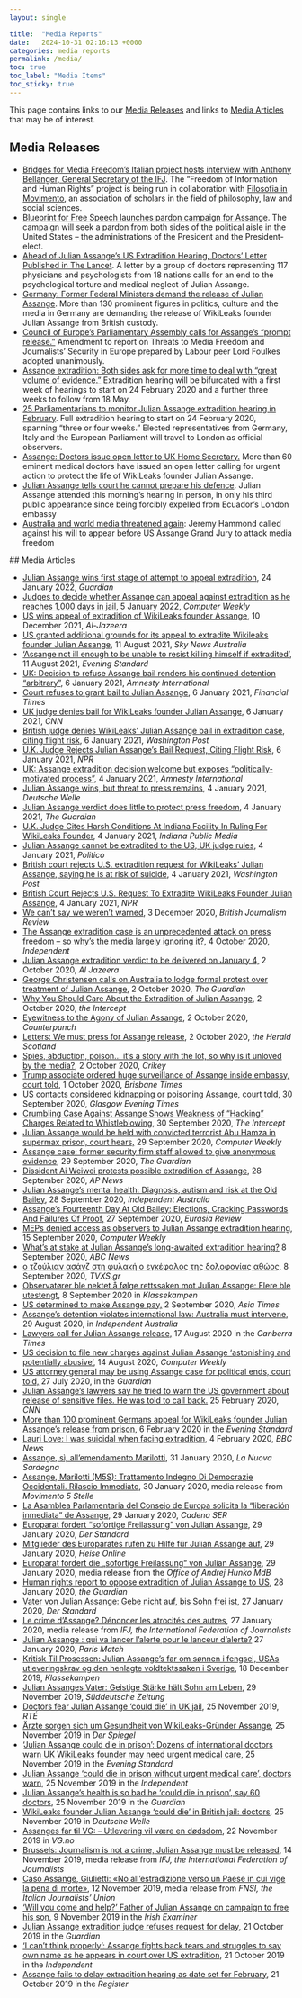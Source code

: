 ```yaml
---
layout: single

title:  "Media Reports"
date:   2024-10-31 02:16:13 +0000
categories: media reports
permalink: /media/
toc: true
toc_label: "Media Items"
toc_sticky: true
---
```

This page contains links to our [Media Releases](#media-releases) and links to [Media Articles](#media-articles) that may be of interest.

## Media Releases
<ul><li><a href="https://bridgesforfreedom.media/2021/05/03/bridges-for-media-freedoms-italian-project-hosts-an-interview-with-anthony-bellanger-general-secretary-of-the-ifj/">Bridges for Media Freedom’s Italian project hosts interview with Anthony Bellanger, General Secretary of the IFJ</a>. The “Freedom of Information and Human Rights” project is being run in collaboration with <a href="https://filosofiainmovimento.it/">Filosofia in Movimento</a>, an association of scholars in the field of philosophy, law and social sciences.  </li><li><a href="https://bridgesforfreedom.media/2021/01/11/blueprint-launches-pardon-campaign-for-assange/">Blueprint for Free Speech launches pardon campaign for Assange</a>. The campaign will seek a pardon from both sides of the political aisle in the United States – the administrations of the President and the President-elect.</li><li><a href="https://bridgesforfreedom.media/ahead-of-julian-assanges-us-extradition-hearing-doctors-letter-published-in-the-lancet/">Ahead of Julian Assange’s US Extradition Hearing, Doctors’ Letter Published in The Lancet</a>. A letter by a group of doctors representing 117 physicians and psychologists from 18 nations calls for an end to the psychological torture and medical neglect of Julian Assange. </li><li><a href="https://bridgesforfreedom.media/germany-former-federal-ministers-demand-the-release-of-julian-assange/">Germany: Former Federal Ministers demand the release of Julian Assange</a>. More than 130 prominent figures in politics, culture and the media in Germany are demanding the release of WikiLeaks founder Julian Assange from British custody. </li><li><a href="https://bridgesforfreedom.media/council-of-europes-parliamentary-assembly-calls-for-assanges-prompt-release/">Council of Europe’s Parliamentary Assembly calls for Assange’s “prompt release.”</a> Amendment to report on&nbsp;Threats to Media Freedom and Journalists’ Security in Europe prepared by Labour peer Lord Foulkes adopted unanimously. </li><li><a href="https://bridgesforfreedom.media/assange-extradition-both-sides-ask-for-more-time-to-deal-with-great-volume-of-evidence/">Assange extradition: Both sides ask for more time to deal with “great volume of evidence.”</a> Extradition hearing will be bifurcated with a first week of hearings to start on 24 February 2020 and a further three weeks to follow from 18 May.</li><li><a href="https://bridgesforfreedom.media/25-parliamentarians-to-monitor-julian-assange-extradition-hearing-in-february/">25 Parliamentarians to monitor Julian Assange extradition hearing in February</a>. Full extradition hearing to start on 24 February 2020, spanning “three or four weeks.” Elected representatives from Germany, Italy and the European Parliament will travel to London as official observers.</li><li><a href="https://bridgesforfreedom.media/assange-doctors-issue-open-letter-to-uk-home-secretary/">Assange: Doctors issue open letter to UK Home Secretary.</a> More than 60 eminent medical doctors have issued an open letter calling for urgent action to protect the life of WikiLeaks founder Julian Assange. </li><li><a href="https://bridgesforfreedom.media/press-release-julian-assange-tells-court-he-cannot-prepare-his-defence/">Julian Assange tells court he cannot prepare his defence</a>. Julian Assange attended this morning’s hearing in person, in only his third public appearance since being forcibly expelled from Ecuador’s London embassy</li><li><a href="https://bridgesforfreedom.media/australia-and-world-media-threatened-again-jeremy-hammond-called-against-his-will-to-appear-before-us-assange-grand-jury-to-attack-media-freedom/">Australia and world media threatened again</a>: Jeremy Hammond called against his will to appear before US Assange Grand Jury to attack media freedom</li></ul>
## Media Articles

<ul><li><a href="https://www.theguardian.com/media/2022/jan/24/julian-assange-wins-first-stage-of-attempt-to-appeal-against-extradition">Julian Assange wins first stage of attempt to appeal extradition</a>, 24 January 2022, <em>Guardian</em></li><li><a href="https://www.computerweekly.com/news/252511633/Judges-to-decide-whether-Assange-can-appeal-against-extradition-as-he-reaches-1000-days-in-jail">Judges to decide whether Assange can appeal against extradition as he reaches 1,000 days in jail</a>, 5 January 2022, <em>Computer Weekly</em></li><li><a href="https://www.aljazeera.com/news/2021/12/10/us-wins-appeal-over-extradition-of-wikileaks-founder-assange">US wins appeal of extradition of WikiLeaks founder Assange</a>, 10 December 2021, <em>Al-Jazeera</em></li><li><a href="https://www.skynews.com.au/world-news/united-states/us-granted-additional-grounds-for-its-appeal-to-extradite-wikileaks-founder-julian-assange/news-story/a2d43b5c1d52b2abbc3e5d6243cde40c">US granted additional grounds for its appeal to extradite Wikileaks founder Julian Assange</a>, 11 August 2021, <em>Sky News Australia</em></li><li><a href="https://www.standard.co.uk/news/uk/julian-assange-high-court-jeremy-corbyn-iraq-afghanistan-b950169.html">‘Assange not ill enough to be unable to resist killing himself if extradited’</a>, 11 August 2021, <em>Evening Standard</em></li><li><a href="https://www.amnesty.org/en/latest/news/2021/01/uk-decision-to-refuse-assange-bail-renders-his-continued-detention-arbitrary/">UK: Decision to refuse Assange bail renders his continued detention “arbitrary”</a>, 6 January 2021, <em>Amnesty International</em></li><li><a href="https://www.ft.com/content/6f939859-8357-4e68-b1a9-9517417d55ef">Court refuses to grant bail to Julian Assange</a>, 6 January 2021, <em>Financial Times</em></li><li><a href="https://www.cnn.com/2021/01/06/uk/julian-assange-bail-denied-gbr-intl/index.html">UK judge denies bail for WikiLeaks founder Julian Assange</a>, 6 January 2021, <em>CNN</em></li><li><a href="https://www.washingtonpost.com/world/europe/assange-bail-uk-judge/2021/01/06/517ed158-4f92-11eb-a1f5-fdaf28cfca90_story.html">British judge denies WikiLeaks’ Julian Assange bail in extradition case, citing flight risk</a>, 6 January 2021, <em>Washington Post</em></li><li><a href="https://www.npr.org/2021/01/06/953887708/u-k-judge-rejects-assange-bail-request-citing-flight-risk">U.K. Judge Rejects Julian Assange’s Bail Request, Citing Flight Risk</a>, 6 January 2021, <em>NPR</em></li><li><a href="https://www.amnesty.org/en/latest/news/2021/01/uk-assange-extradition-decision-welcome-but-exposes-politically-motivated-process/">UK: Assange extradition decision welcome but exposes “politically-motivated process”</a>, 4 January 2021, <em>Amnesty International</em></li><li><a href="https://www.dw.com/en/opinion-julian-assange-wins-but-threat-to-press-remains/a-56128316">Julian Assange wins, but threat to press remains</a>, 4 January 2021, <em>Deutsche Welle</em></li><li><a href="https://www.theguardian.com/media/2021/jan/04/julian-assange-verdict-does-little-protect-press-freedom">Julian Assange verdict does little to protect press freedom</a>, 4 January 2021, <em>The Guardian</em></li><li><a href="https://indianapublicmedia.org/news/u.k.-judge-cites-harsh-conditions-at-indiana-facility-in-ruling-for-wikileaks-founder.php">U.K. Judge Cites Harsh Conditions At Indiana Facility In Ruling For WikiLeaks Founder</a>, 4 January 2021, <em>Indiana Public Media</em></li><li><a href="https://www.politico.eu/article/julian-assange-cannot-be-extradited-to-the-us-uk-judge-rules/">Julian Assange cannot be extradited to the US, UK judge rules</a>, 4 January 2021, <em>Politico</em></li><li><a href="https://www.washingtonpost.com/world/europe/julian-assange-extradition-wikileaks/2021/01/04/7c2644c6-4ae8-11eb-97b6-4eb9f72ff46b_story.html">British court rejects U.S. extradition request for WikiLeaks’ Julian Assange, saying he is at risk of suicide</a>, 4 January 2021, <em>Washington Post</em></li><li><a href="https://www.npr.org/2021/01/04/953142687/british-court-rejects-u-s-request-to-extradite-wikileaks-founder-julian-assange">British Court Rejects U.S. Request To Extradite WikiLeaks Founder Julian Assange</a>, 4 January 2021, <em>NPR</em></li><li><a href="https://journals.sagepub.com/doi/pdf/10.1177/0956474820978070">We can’t say we weren’t warned</a>, 3 December 2020, <em>British Journalism Review</em></li><li><a href="https://www.independent.co.uk/voices/julian-assange-trial-extradition-us-trump-wikileaks-press-freedom-b747774.html">The Assange extradition case is an unprecedented attack on press freedom – so why’s the media largely ignoring it?</a>, 4 October 2020,<em> Independent</em></li><li><a href="https://www.aljazeera.com/news/2020/10/2/trial-of-julian-assange">Julian Assange extradition verdict to be delivered on January 4,</a> 2 October 2020, <em>Al Jazeera</em></li><li><a href="https://www.theguardian.com/media/2020/oct/02/george-christensen-calls-on-australia-to-lodge-formal-protest-over-treatment-of-julian-assange">George Christensen calls on Australia to lodge formal protest over treatment of Julian Assange</a>, 2 October 2020, <em>The Guardian</em></li><li><a href="https://theintercept.com/2020/10/02/deconstructed-podcast-julian-assange-extradition-case/">Why You Should Care About the Extradition of Julian Assange</a>, 2 October 2020, <em>the Intercept</em></li><li><a href="https://www.counterpunch.org/2020/10/02/eyewitness-to-the-agony-of-julian-assange/">Eyewitness to the Agony of Julian Assange</a>, 2 October 2020, <em>Counterpunch</em></li><li><a href="https://www.heraldscotland.com/news/18763906.letters-must-press-assange-release/">Letters: We must press for Assange release</a>, 2 October 2020, <em>the Herald Scotland</em></li><li><a href="https://www.crikey.com.au/2020/10/02/julian-assange-media-coverage/">Spies, abduction, poison… it’s a story with the lot, so why is it unloved by the media?</a>, 2 October 2020, <em>Crikey</em></li><li><a href="https://www.brisbanetimes.com.au/world/europe/trump-associate-ordered-huge-surveillance-of-assange-inside-embassy-court-told-20200930-p560u1.html">Trump associate ordered huge surveillance of Assange inside embassy, court told</a>, 1 October 2020, <em>Brisbane Times</em></li><li><a href="https://www.glasgowtimes.co.uk/news/viralnews/18759488.us-contacts-considered-kidnapping-poisoning-assange-court-told/">US contacts considered kidnapping or poisoning Assange,</a> court told, 30 September 2020, <em>Glasgow Evening Times</em></li><li><a href="https://theintercept.com/2020/09/30/assange-extradition-cfaa-hacking/">Crumbling Case Against Assange Shows Weakness of “Hacking” Charges Related to Whistleblowing</a>, 30 September 2020, <em>The Intercept</em></li><li><a href="https://www.computerweekly.com/news/252489861/Julian-Assange-would-be-held-with-convicted-terrorist-Abu-Hamza-in-supermax-prison-court-hears">Julian Assange would be held with convicted terrorist Abu Hamza in supermax prison, court hears,</a> 29 September 2020, <em>Computer Weekly</em></li><li><a href="https://www.theguardian.com/media/2020/sep/29/wikileaks-assange-extradition-trial-former-security-staff-allowed-to-give-anonymous-evidence">Assange case: former security firm staff allowed to give anonymous evidence</a>, 29 September 2020, <em>The Guardian</em></li><li><a href="https://apnews.com/article/virus-outbreak-julian-assange-ai-weiwei-london-extradition-3da7b17cb52d08601bd50e467de7a717">Dissident Ai Weiwei protests possible extradition of Assange</a>, 28 September 2020, <em>AP News</em></li><li><a href="https://independentaustralia.net/life/life-display/julian-assanges-mental-health-diagnosis-autism-and-risk-at-the-old-bailey,14353">Julian Assange’s mental health: Diagnosis, autism and risk at the Old Bailey</a>, 28 September 2020, <em>Independent Australia</em></li><li><a href="https://www.eurasiareview.com/27092020-assanges-fourteenth-day-at-old-bailey-elections-cracking-passwords-and-failures-of-proof-oped/">Assange’s Fourteenth Day At Old Bailey: Elections, Cracking Passwords And Failures Of Proof,</a> 27 September 2020, <em>Eurasia Review</em></li><li><a href="https://www.computerweekly.com/news/252489051/MEPs-denied-access-as-observers-to-Julian-Assange-extradition-hearing">MEPs denied access as observers to Julian Assange extradition hearing</a>, 15 September 2020, <em>Computer Weekly</em></li><li><a href="https://www.abc.net.au/news/2020-09-09/julian-assange-what-does-extradition-hearing-mean/12642972">What’s at stake at Julian Assange’s long-awaited extradition hearing?</a> 8 September 2020, <em>ABC News</em></li><li><a href="https://tvxs.gr/news/egrapsan-eipan/o-tzoylian-asanz-sti-fylaki-o-egkefalos-tis-dolofonias-athoos">ο τζούλιαν ασάνζ στη φυλακή ο εγκέφαλος της δολοφονίας αθώος,</a> 8 September 2020, <em>TVXS.gr</em></li><li><a href="https://bridgesforfreedom.media/wp-content/uploads/2020/09/2020-09-08_Klassekampen_-_2020-09-08_print.pdf">Observatører ble nektet å følge rettssaken mot Julian Assange: Flere ble utestengt</a>, 8 September 2020 in <em>Klassekampen</em></li><li><a href="https://asiatimes.com/2020/09/us-determined-to-make-assange-pay/">US determined to make Assange pay,</a> 2 September 2020, <em>Asia Times</em></li><li><a href="https://independentaustralia.net/life/life-display/assanges-detention-violates-international-law-australia-must-intervene,14257">Assange’s detention violates international law: Australia must intervene,</a> 29 August 2020, in <em>Independent Australia</em></li><li><a href="https://www.canberratimes.com.au/story/6881219/lawyers-call-for-julian-assange-release/?cs=14232">Lawyers call for Julian Assange release,</a> 17 August 2020 in the <em>Canberra Times</em></li><li><a href="https://www.computerweekly.com/news/252487666/US-decision-to-file-new-charges-against-Julian-Assange-astonishing-and-potentially-abusive-court">US decision to file new charges against Julian Assange ‘astonishing and potentially abusive’</a>, 14 August 2020, <em>Computer Weekly</em></li><li><a href="https://www.theguardian.com/media/2020/jul/27/us-attorney-general-julian-assange-extradition-case-political-ends-uk-court-told">US attorney general may be using Assange case for political ends, court told,</a> 27 July 2020, in the <em>Guardian</em></li><li><a href="https://edition.cnn.com/2020/02/25/europe/julian-assange-extradition-hearing-day-two-intl-gbr/index.html">Julian Assange’s lawyers say he tried to warn the US government about release of sensitive files. He was told to call back.</a> 25 February 2020, <em>CNN</em></li><li><a href="https://www.standard.co.uk/news/world/german-politicians-julian-assange-free-from-prison-a4355801.html">More than 100 prominent Germans appeal for WikiLeaks founder Julian Assange’s release from prison,</a> 6 February 2020 in the <em>Evening Standard</em></li><li><a aria-label="Assange, sì, all'emendamento Marilotti (opens in a new tab)" href="https://www.bbc.com/news/av/uk-51373430/lauri-love-i-was-suicidal-when-facing-extradition">Lauri Love: I was suicidal when facing extradition</a>, 4 February 2020, <em>BBC News</em></li><li><a aria-label="Assange, sì, all'emendamento Marilotti (opens in a new tab)" rel="noreferrer noopener" href="https://bridgesforfreedom.media/wp-content/uploads/2020/01/nuovasardegna.jpeg" target="_blank">Assange, sì, all’emendamento Marilotti</a>, 31 January 2020, <em>La Nuova Sardegna</em></li><li><a href="https://www.politicamentecorretto.com/2020/01/30/112068/">Assange, Marilotti (M5S): Trattamento Indegno Di Democrazie Occidentali. Rilascio Immediato</a>, 30 January 2020, media release from <em>Movimento 5 Stelle</em></li><li><a href="https://cadenaser.com/ser/2020/01/29/tribunales/1580311014_361434.amp.html">La Asamblea Parlamentaria del Consejo de Europa solicita la “liberación inmediata” de Assange</a>, 29 January 2020, <em>Cadena SER</em></li><li><a href="https://www.derstandard.at/story/2000113931822/europarat-fordert-sofortige-freilassung-von-julian-assange">Europarat fordert “sofortige Freilassung” von Julian Assange</a>, 29 January 2020, <em>Der Standard</em></li><li><a href="https://www.heise.de/tp/features/Mitglieder-des-Europarates-rufen-zu-Hilfe-fuer-Julian-Assange-auf-4647779.html">Mitglieder des Europarates rufen zu Hilfe für Julian Assange auf</a>, 29 January 2020, <em>Heise Online</em></li><li><a href="https://www.andrej-hunko.de/presse/pressemitteilungen/4833-europarat-fordert-die-sofortige-freilassung-von-julian-assange">Europarat fordert die „sofortige Freilassung“ von Julian Assange</a>, 29 January 2020, media release from the <em>Office of Andrej Hunko MdB</em></li><li><a href="https://www.theguardian.com/media/2020/jan/28/julian-assange-detention-sets-dangerous-precedent-for-journalists">Human rights report to oppose extradition of Julian Assange to US</a>, 28 January 2020, <em>the Guardian</em></li><li><a href="https://www.derstandard.de/story/2000113825472/vater-von-julian-assange-gebe-nicht-auf-bis-sohn-frei">Vater von Julian Assange: Gebe nicht auf, bis Sohn frei ist</a>, 27 January 2020, <em>Der Standard</em></li><li><a href="https://www.ifj.org/media-centre/news/detail/category/press-releases/article/le-crime-dassange-denoncer-les-atrocites-des-autres.html">Le crime d’Assange? Dénoncer les atrocités des autres</a>, 27 January 2020, media release from <em>IFJ, the International Federation of Journalists</em></li><li><a href="https://www.parismatch.com/Actu/International/Julian-Assange-qui-va-lancer-l-alerte-pour-le-lanceur-d-alerte-1670311#utm_term=Autofeed&amp;utm_medium=Social&amp;xtor=CS2-14&amp;utm_source=Twitter&amp;Echobox=1580101759">Julian Assange : qui va lancer l’alerte pour le lanceur d’alerte?</a> 27 January 2020, <em>Paris Match</em></li><li><a href="https://dagens.klassekampen.no/2019-12-18/kritisk-til-prosessen">Kritisk Til Prosessen: Julian Assange’s far om sønnen i fengsel, USAs utleveringskrav og den henlagte voldtektssaken i Sverige</a>, 18 December 2019, <em>Klassekampen</em></li><li><a href="https://www.sueddeutsche.de/politik/spionage-koeln-julian-assanges-vater-geistige-staerke-haelt-sohn-am-leben-dpa.urn-newsml-dpa-com-20090101-191129-99-945357">Julian Assanges Vater: Geistige Stärke hält Sohn am Leben</a>, 29 November 2019, <em>Süddeutsche Zeitung</em></li><li><a href="https://www.rte.ie/news/2019/1125/1094914-assange/">Doctors fear Julian Assange ‘could die’ in UK jail</a>, 25 November 2019, <em>RTÉ</em></li><li><a href="https://www.spiegel.de/politik/ausland/julian-assange-aerzte-sorgen-sich-um-gesundheit-von-wikileaks-gruender-a-1298050.html">Ärzte sorgen sich um Gesundheit von WikiLeaks-Gründer Assange</a>, 25 November 2019 in <em>Der Spiegel</em></li><li>‘<a href="https://www.standard.co.uk/news/uk/julian-assange-could-die-in-prison-dozens-of-international-doctors-warn-uk-wikileaks-founder-may-a4295386.html">Julian Assange could die in prison’: Dozens of international doctors warn UK WikiLeaks founder may need urgent medical care</a>, 25 November 2019 in the <em>Evening Standard</em></li><li><a href="https://www.independent.co.uk/news/uk/home-news/julian-assange-death-prison-health-belmarsh-doctors-wikileaks-priti-patel-a9215506.html">Julian Assange ‘could die in prison without urgent medical care’, doctors warn</a>, 25 November 2019 in the <em>Independent</em></li><li><a href="https://www.theguardian.com/media/2019/nov/25/julian-assanges-health-is-so-bad-he-could-die-in-prison-say-60-doctors">Julian Assange’s health is so bad he ‘could die in prison’, say 60 doctors</a>, 25 November 2019 in the <em>Guardian</em></li><li><a href="https://www.dw.com/en/wikileaks-founder-julian-assange-could-die-in-british-jail-doctors/a-51395983">WikiLeaks founder Julian Assange ‘could die’ in British jail: doctors</a>, 25 November 2019 in <em>Deutsche Welle</em></li><li><a href="https://www.vg.no/nyheter/utenriks/i/Op1nvA/assanges-far-til-vg-utlevering-vil-vaere-en-doedsdom">Assanges far til VG: – Utlevering vil være en dødsdom</a>, 22 November 2019 in <em>VG.no</em></li><li><a href="https://www.ifj.org/media-centre/news/detail/category/future-of-journalism/article/brussels-journalism-is-not-a-crime-julian-assange-must-be-released.html">Brussels: Journalism is not a crime, Julian Assange must be released</a>, 14 November 2019, media release from <em>IFJ, the International Federation of Journalists</em></li><li><a href="https://www.fnsi.it/caso-assange-giulietti-no-allestradizione-verso-un-paese-in-cui-vige-la-pena-di-morte">Caso Assange, Giulietti: «No all’estradizione verso un Paese in cui vige la pena di morte»</a>, 12 November 2019, media release from <em>FNSI, the Italian Journalists’ Union</em></li><li><a href="https://www.irishexaminer.com/breakingnews/views/analysis/michael-clifford/will-you-come-and-help-father-of-julian-assange-on-campaign-to-free-his-son-962776.html">‘Will you come and help?’ Father of Julian Assange on campaign to free his son</a>, 9 November 2019 in the <em>Irish Examiner</em></li><li><a href="https://www.theguardian.com/media/2019/oct/21/julian-assange-extradition-judge-refuses-request-for-delay-wikileaks">Julian Assange extradition judge refuses request for delay,</a> 21 October 2019 in the <em>Guardian</em></li><li><a href="https://www.independent.co.uk/news/uk/crime/julian-assange-wikileaks-court-hearing-extradition-trump-london-westminster-magistrates-a9164781.html">‘I can’t think properly’: Assange fights back tears and struggles to say own name as he appears in court over US extradition</a>, 21 October 2019 in the <em>Independent</em></li><li><a href="https://www.theregister.co.uk/2019/10/21/assange_fails_to_delay_extradition_hearing/">Assange fails to delay extradition hearing as date set for February</a>, 21 October 2019 in the <em>Register</em></li></ul>
